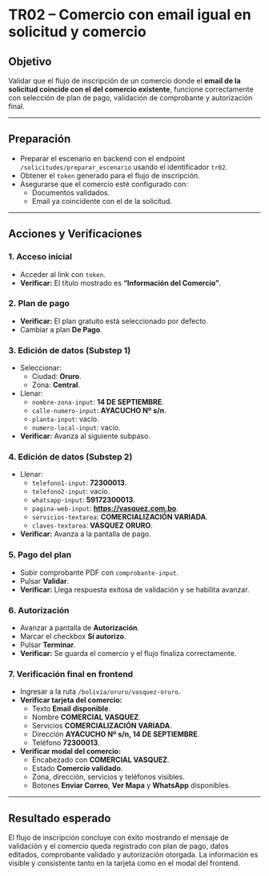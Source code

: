 # TR02 – Comercio con email igual en solicitud y comercio

## Objetivo

Validar que el flujo de inscripción de un comercio donde el **email de la solicitud coincide con el del comercio existente**, funcione correctamente con selección de plan de pago, validación de comprobante y autorización final.

---

## Preparación

- Preparar el escenario en backend con el endpoint `/solicitudes/preparar_escenario` usando el identificador `tr02`.
- Obtener el `token` generado para el flujo de inscripción.
- Asegurarse que el comercio esté configurado con:
  - Documentos validados.
  - Email ya coincidente con el de la solicitud.

---

## Acciones y Verificaciones

### 1. Acceso inicial

- Acceder al link con `token`.
- **Verificar:** El título mostrado es **“Información del Comercio”**.

### 2. Plan de pago

- **Verificar:** El plan gratuito está seleccionado por defecto.
- Cambiar a plan **De Pago**.

### 3. Edición de datos (Substep 1)

- Seleccionar:
  - Ciudad: **Oruro**.
  - Zona: **Central**.
- Llenar:
  - `nombre-zona-input`: **14 DE SEPTIEMBRE**.
  - `calle-numero-input`: **AYACUCHO Nº s/n**.
  - `planta-input`: vacío.
  - `numero-local-input`: vacío.
- **Verificar:** Avanza al siguiente subpaso.

### 4. Edición de datos (Substep 2)

- Llenar:
  - `telefono1-input`: **72300013**.
  - `telefono2-input`: vacío.
  - `whatsapp-input`: **59172300013**.
  - `pagina-web-input`: **https://vasquez.com.bo**.
  - `servicios-textarea`: **COMERCIALIZACIÓN VARIADA**.
  - `claves-textarea`: **VASQUEZ ORURO**.
- **Verificar:** Avanza a la pantalla de pago.

### 5. Pago del plan

- Subir comprobante PDF con `comprobante-input`.
- Pulsar **Validar**.
- **Verificar:** Llega respuesta exitosa de validación y se habilita avanzar.

### 6. Autorización

- Avanzar a pantalla de **Autorización**.
- Marcar el checkbox **Sí autorizo**.
- Pulsar **Terminar**.
- **Verificar:** Se guarda el comercio y el flujo finaliza correctamente.

### 7. Verificación final en frontend

- Ingresar a la ruta `/bolivia/oruro/vasquez-oruro`.
- **Verificar tarjeta del comercio:**
  - Texto **Email disponible**.
  - Nombre **COMERCIAL VASQUEZ**.
  - Servicios **COMERCIALIZACIÓN VARIADA**.
  - Dirección **AYACUCHO Nº s/n, 14 DE SEPTIEMBRE**.
  - Teléfono **72300013**.
- **Verificar modal del comercio:**
  - Encabezado con **COMERCIAL VASQUEZ**.
  - Estado **Comercio validado**.
  - Zona, dirección, servicios y teléfonos visibles.
  - Botones **Enviar Correo**, **Ver Mapa** y **WhatsApp** disponibles.

---

## Resultado esperado

El flujo de inscripción concluye con éxito mostrando el mensaje de validación y el comercio queda registrado con plan de pago, datos editados, comprobante validado y autorización otorgada. La información es visible y consistente tanto en la tarjeta como en el modal del frontend.
